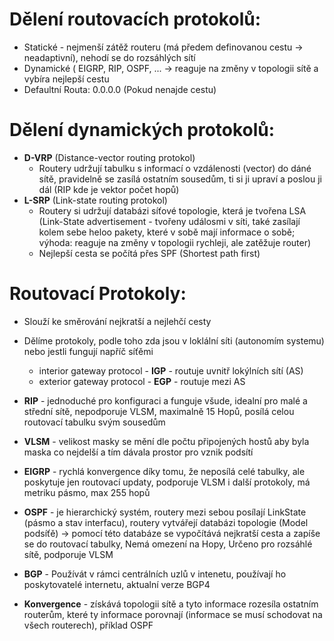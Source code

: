 # Dělení routovacích protokolů:
* Statické - nejmenší zátěž routeru (má předem definovanou cestu -> neadaptivní), nehodí se do rozsáhlých sítí
* Dynamické ( EIGRP, RIP, OSPF, ... -> reaguje na změny v topologii sítě a vybíra nejlepší cestu
* Defaultní Routa: 0.0.0.0 (Pokud nenajde cestu)

# Dělení dynamických protokolů:
* **D-VRP** (Distance-vector routing protokol)
    * Routery udržují tabulku s informací o vzdálenosti (vector) do dáné sítě, pravidelně se zasílá ostatním sousedům, ti si ji upraví a poslou ji dál (RIP kde je vektor počet hopů)
* **L-SRP** (Link-state routing protokol)
    * Routery si udržují databázi síťové topologie, která je tvořena LSA (Link-State advertisement - tvořeny událosmi v síti, také zasílají kolem sebe heloo pakety, které v sobě mají informace o sobě; výhoda: reaguje na změny v topologii rychleji, ale zatěžuje router) 
    * Nejlepší cesta se počítá přes SPF (Shortest path first)

# Routovací Protokoly:
* Slouží ke směrování nejkratší a nejlehčí cesty
* Dělíme protokoly, podle toho zda jsou v loklální síti (autonomím systemu) nebo jestli fungují napříč síťěmi
    * interior gateway protocol - **IGP** - routuje uvnitř lokýlních sítí (AS)
    * exterior gateway protocol - **EGP** - routuje mezi AS
   
* **RIP** - jednoduché pro konfiguraci a funguje všude, idealní pro malé a střední sítě, nepodporuje VLSM, maximalně 15 Hopů, posílá celou routovací tabulku svým sousedům
* **VLSM** - velikost masky se mění dle počtu připojených hostů aby byla maska co nejdelší a tím dávala prostor pro vznik podsítí
* **EIGRP** - rychlá konvergence díky tomu, že neposílá celé tabulky, ale poskytuje jen routovací updaty, podporuje VLSM i další protokoly, má metriku pásmo, max 255 hopů
* **OSPF** - je hierarchický systém, routery mezi sebou posílají LinkState (pásmo a stav interfacu), routery vytvářejí databázi topologie (Model podsíťě) -> pomocí této databáze se vypočítává nejkratší cesta a zapíše se do routovací tabulky, Nemá omezení na Hopy, Určeno pro rozsáhlé sítě, podporuje VLSM
* **BGP** - Používát v rámci centrálních uzlů v intenetu, používají ho poskytovatelé internetu, aktualní verze BGP4
* **Konvergence** - získává topologii sítě a tyto informace rozesíla ostatním routerům, které ty informace porovnají (informace se musí schodovat na všech routerech), příklad OSPF

